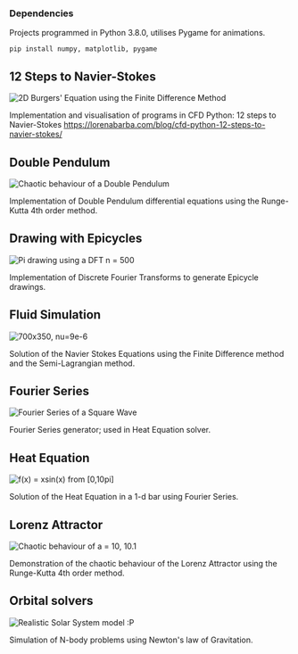 ### Dependencies

Projects programmed in Python 3.8.0, utilises Pygame for animations.

```
pip install numpy, matplotlib, pygame
```

## 12 Steps to Navier-Stokes

![2D Burgers' Equation using the Finite Difference Method](/12stepstonavierstokes/demo.png)

Implementation and visualisation of programs in CFD Python: 12 steps to Navier-Stokes https://lorenabarba.com/blog/cfd-python-12-steps-to-navier-stokes/

## Double Pendulum

![Chaotic behaviour of a Double Pendulum](/doublependulum/demo.png)

Implementation of Double Pendulum differential equations using the Runge-Kutta 4th order method.

## Drawing with Epicycles

![Pi drawing using a DFT n = 500](/epicycles/demo.png)

Implementation of Discrete Fourier Transforms to generate Epicycle drawings.

## Fluid Simulation

![700x350, nu=9e-6](/fluidsim/demo.png)

Solution of the Navier Stokes Equations using the Finite Difference method and the Semi-Lagrangian method.

## Fourier Series

![Fourier Series of a Square Wave](/fourier/demo.png)

Fourier Series generator; used in Heat Equation solver.

## Heat Equation

![f(x) = xsin(x) from [0,10pi]](/heatequation/demo.png)

Solution of the Heat Equation in a 1-d bar using Fourier Series.

## Lorenz Attractor

![Chaotic behaviour of a = 10, 10.1](/lorenz/demo.png)

Demonstration of the chaotic behaviour of the Lorenz Attractor using the Runge-Kutta 4th order method.

## Orbital solvers

![Realistic Solar System model :P](/nbody/demo.png)

Simulation of N-body problems using Newton's law of Gravitation.
